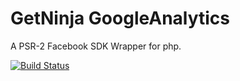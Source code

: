 # GetNinja GoogleAnalytics

A PSR-2 Facebook SDK Wrapper for php.

[![Build Status](https://travis-ci.org/GetNinja/Facebook.png?branch=master)](https://travis-ci.org/GetNinja/Facebook)